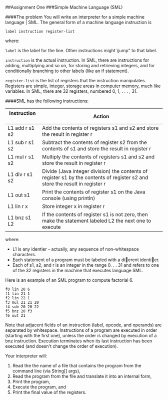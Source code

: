 ##Assignment One
###Simple Machine Language (SML)

####The problem
You will write an interpreter for a simple machine language | SML. The general form of a machine language instruction is
    
    label instruction register-list


where:

`label` is the label for the line. Other instructions might \jump" to that label.

`instruction` is the actual instruction. In SML, there are instructions for adding, multiplying and so on, for storing and retrieving integers, and for conditionally branching to other labels (like an if statement).

`register-list` is the list of registers that the instruction manipulates. Registers are simple, integer, storage areas in computer memory, much like variables. In SML, there are 32 registers, numbered 0, 1, . . . , 31.


####SML has the following instructions:

|**Instruction** &nbsp;&nbsp;&nbsp; | **Action** |
|-----|-----|
| L1 add r s1 s2 | Add the contents of registers s1 and s2 and store the result in register r |
| L1 sub r s1 s2 | Subtract the contents of register s2 from the contents of s1 and store the result in register r |
| L1 mul r s1 s2 | Multiply the contents of registers s1 and s2 and store the result in register r |
| L1 div r s1 s2 | Divide (Java integer division) the contents of register s1 by the contents of register s2 and store the result in register r |
| L1 out s1 | Print the contents of register s1 on the Java console (using println) |
| L1 lin r x | Store integer x in register r |
| L1 bnz s1 L2 | If the contents of register s1 is not zero, then make the statement labeled L2 the next one to execute |


where:

- L1 is any identier - actually, any sequence of non-whitespace characters.
- Each statement of a program must be labeled with a dierent identier.
- Each of s1, s2, and r is an integer in the range 0. . . 31 and refers to one of the 32 registers in the machine that executes language SML.

Here is an example of an SML program to compute factorial 6.
```
f0 lin 20 6
f1 lin 21 1
f2 lin 22 1
f3 mul 21 21 20
f4 sub 20 20 22
f5 bnz 20 f3
f6 out 21
```

Note that adjacent fields of an instruction (label, opcode, and operands) are separated by whitespace. Instructions of a program are executed in order (starting with the first one), unless the order is changed by execution of a bnz instruction. Execution terminates when its last instruction has been executed (and doesn't change the order of execution).

Your interpreter will:

1. Read the the name of a file that contains the program from the command line (via String[] args),
2. Read the program from the file and translate it into an internal form,
3. Print the program,
4. Execute the program, and
5. Print the final value of the registers.


